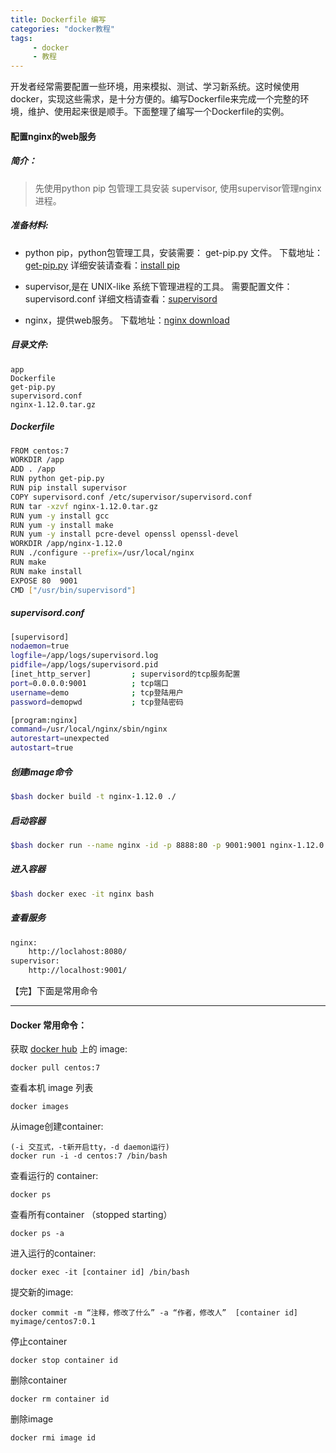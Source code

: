 ```yaml
---
title: Dockerfile 编写
categories: "docker教程" 
tags: 
     - docker
     - 教程
---
```


   开发者经常需要配置一些环境，用来模拟、测试、学习新系统。这时候使用docker，实现这些需求，是十分方便的。编写Dockerfile来完成一个完整的环境，维护、使用起来很是顺手。下面整理了编写一个Dockerfile的实例。

#### 配置nginx的web服务
##### 简介：
   >先使用python pip 包管理工具安装 supervisor, 使用supervisor管理nginx进程。

##### 准备材料:
   - python pip，python包管理工具，安装需要： get-pip.py 文件。
   下载地址：[get-pip.py](https://bootstrap.pypa.io/get-pip.py)
   详细安装请查看：[install pip](https://pip.pypa.io/en/stable/installing/)
   
   - supervisor,是在 UNIX-like 系统下管理进程的工具。
   需要配置文件：supervisord.conf
   详细文档请查看：[supervisord](http://supervisord.org)
   
   - nginx，提供web服务。
   下载地址：[nginx download](http://nginx.org/download/nginx-1.12.0.tar.gz)
    
##### 目录文件:
    app
    Dockerfile
    get-pip.py
    supervisord.conf
    nginx-1.12.0.tar.gz

##### Dockerfile

``` bash
FROM centos:7
WORKDIR /app
ADD . /app
RUN python get-pip.py
RUN pip install supervisor
COPY supervisord.conf /etc/supervisor/supervisord.conf
RUN tar -xzvf nginx-1.12.0.tar.gz
RUN yum -y install gcc
RUN yum -y install make 
RUN yum -y install pcre-devel openssl openssl-devel
WORKDIR /app/nginx-1.12.0
RUN ./configure --prefix=/usr/local/nginx
RUN make
RUN make install
EXPOSE 80  9001
CMD ["/usr/bin/supervisord"]
```

##### supervisord.conf

``` bash
[supervisord]
nodaemon=true
logfile=/app/logs/supervisord.log
pidfile=/app/logs/supervisord.pid
[inet_http_server]         ; supervisord的tcp服务配置
port=0.0.0.0:9001          ; tcp端口
username=demo              ; tcp登陆用户
password=demopwd           ; tcp登陆密码

[program:nginx]
command=/usr/local/nginx/sbin/nginx
autorestart=unexpected
autostart=true
``` 

##### 创建image命令

``` bash
$bash docker build -t nginx-1.12.0 ./
```

##### 启动容器
``` bash
$bash docker run --name nginx -id -p 8888:80 -p 9001:9001 nginx-1.12.0
```

##### 进入容器
``` bash
$bash docker exec -it nginx bash
``` 

##### 查看服务
``` bash
nginx:
    http://loclahost:8080/
supervisor:
    http://localhost:9001/
```

【完】下面是常用命令


-----

#### Docker 常用命令：

获取 [docker hub](https://hub.docker.com/) 上的 image:
``` 
docker pull centos:7
```
查看本机 image 列表
``` 
docker images
``` 

从image创建container:
``` 
(-i 交互式，-t新开启tty，-d daemon运行)
docker run -i -d centos:7 /bin/bash
``` 

查看运行的 container:
``` 
docker ps 
``` 

查看所有container （stopped starting）
``` 
docker ps -a 
``` 

进入运行的container:
``` 
docker exec -it [container id] /bin/bash
``` 

提交新的image:
``` 
docker commit -m “注释，修改了什么” -a “作者，修改人”  [container id] myimage/centos7:0.1
``` 
停止container
``` 
docker stop container id
``` 

删除container
``` 
docker rm container id
``` 

删除image
``` 
docker rmi image id
``` 


